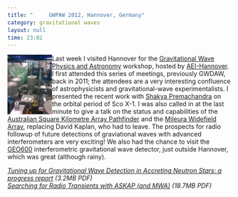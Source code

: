 ```yaml
---
title: "	 GWPAW 2012, Hannover, Germany"
category: gravitational waves
layout: null
time: 23:02
---
```

<!-- header generated from blosxom format post; make_header.pl 23.1.2022 -->
<p>
  <!---- Begin .post ---->
<img src="images/geo600.jpg" width="100" align="left">
Last week I visited Hannover for the 
<a href="https://gwpaw2012.aei.mpg.de/">Gravitational Wave Physics and Astronomy</a>
workshop, hosted by <a href="http://www.aei-hannover.de/">AEI-Hannover</a>.  I
first attended this series of meetings, previously GWDAW, back in 2011; the
attendees are a very interesting confluence of astrophysicists and
gravitational-wave experimentalists.
I presented the recent work with <a href="http://physics.monash.edu.au/people/students/premachandra.html">Shakya Premachandra</a> on the orbital period of
Sco X-1. I was also called in at the last minute to give a talk on the 
status and capabilities of the 
<a href="http://www.atnf.csiro.au/projects/askap/">Australian Square Kilometre
Array Pathfinder</a> and the 
<a href="http://www.mwatelescope.org/">Mileura Widefield Array</a>, replacing
David Kaplan, who had to leave. The prospects for radio followup of future
detections of graviational waves with advanced interferometers are very
exciting!
We also had the chance to visit the 
<a href="http://www.geo600.org/">GEO600</a> interferometric gravitational
wave detector, just outside Hannover, which was great (although rainy).
<p>
<em><a href="http://users.monash.edu.au/~dgallow/docs/Galloway%20GWPAW2012.pdf">Tuning up for Gravitational Wave Detection in Accreting Neutron Stars: a progress report</a> (3.2MB PDF)<br>
<a href="http://users.monash.edu.au/~dgallow/docs/Galloway%20ASKAP.pdf">Searching for Radio Transients with ASKAP (and MWA)</a> (18.7MB PDF)<br>
</em>
